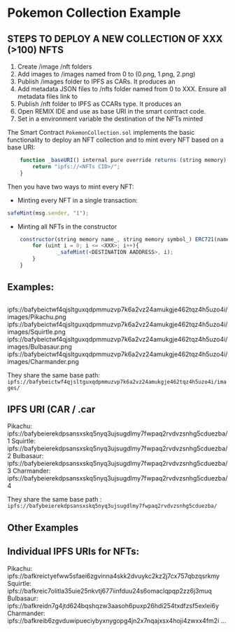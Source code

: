 # Pokemon Collection Example

## STEPS TO DEPLOY A NEW COLLECTION OF XXX (>100) NFTS
1. Create /image /nft folders
2. Add images to /images named from 0 to <XXX> (0.png, 1.png, 2.png)
3. Publish /images folder to IPFS as CARs. It produces an <Images CID>
4. Add metadata JSON files to /nfts folder named from 0 to XXX. Ensure all metadata files link to <Images CID>
5. Publish /nft folder to IPFS as CCARs type. It produces an <NFTs CID>
6. Open REMIX IDE and use <NFTs CID> as base URI in the smart contract code. 
7. Set in a environment variable the destination of the NFTs minted <DESTINATION ADDRESS>

The Smart Contract `PokemonCollection.sol` implements the basic functionality to deploy an NFT collection and to mint every NFT based on a base URI:

```js
    function _baseURI() internal pure override returns (string memory) {
        return "ipfs://<NFTs CID>/";
    }

```

Then you have two ways to mint every NFT:
- Minting every NFT in a single transaction:

```js
safeMint(msg.sender, "1");
```


- Minting all NFTs in the constructor

```js
    constructor(string memory name_, string memory symbol_) ERC721(name_, symbol_) {
        for (uint i = 0; i <= <XXX>; i++){
                _safeMint(<DESTINATION AADDRESS>, i);
        }
    }
```

## Examples: 

## <Images CID>

ipfs://bafybeictwf4qjsltguxqdpmmuzvp7k6a2vz24amukgje462tqz4h5uzo4i/images/Pikachu.png
ipfs://bafybeictwf4qjsltguxqdpmmuzvp7k6a2vz24amukgje462tqz4h5uzo4i/images/Squirtle.png
ipfs://bafybeictwf4qjsltguxqdpmmuzvp7k6a2vz24amukgje462tqz4h5uzo4i/images/Bulbasaur.png
ipfs://bafybeictwf4qjsltguxqdpmmuzvp7k6a2vz24amukgje462tqz4h5uzo4i/images/Charmander.png

They share the same base path: `ipfs://bafybeictwf4qjsltguxqdpmmuzvp7k6a2vz24amukgje462tqz4h5uzo4i/images/`


## <NFTs CID> IPFS URI (CAR / .car

Pikachu:    ipfs://bafybeierekdpsansxskq5nyq3ujsugdlmy7fwpaq2rvdvzsnhg5cduezba/1
Squirtle:   ipfs://bafybeierekdpsansxskq5nyq3ujsugdlmy7fwpaq2rvdvzsnhg5cduezba/2
Bulbasaur:  ipfs://bafybeierekdpsansxskq5nyq3ujsugdlmy7fwpaq2rvdvzsnhg5cduezba/3
Charmander: ipfs://bafybeierekdpsansxskq5nyq3ujsugdlmy7fwpaq2rvdvzsnhg5cduezba/4

They share the same base path <NFTs CID>: `ipfs://bafybeierekdpsansxskq5nyq3ujsugdlmy7fwpaq2rvdvzsnhg5cduezba/`


## Other Examples

## Individual IPFS URIs for NFTs: 
Pikachu:    ipfs://bafkreictyefww5sfaei6zgvinna4skk2dvuykc2kz2j7cx757qbzqsrkmy
Squirtle:   ipfs://bafkreic7olitla35uie25nkvtj677iinfduu24s6omaclqpqp2zz6j3muq
Bulbasaur:  ipfs://bafkreidn7g4jtd624bqshqzw3aasoh6puxp26hdi254txdfzsf5exlei6y
Charmander: ipfs://bafkreib6zgvduwipueciybyxnygopg4jn2x7nqajxsx4hoji4zwxx4fm2i
...